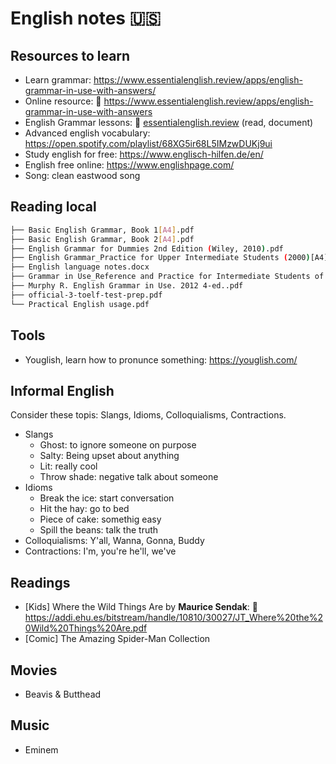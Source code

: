 # English notes :us:

## Resources to learn
- Learn grammar: https://www.essentialenglish.review/apps/english-grammar-in-use-with-answers/
- Online resource: :link: https://www.essentialenglish.review/apps/english-grammar-in-use-with-answers
- English Grammar lessons: :link: [essentialenglish.review](https://www.essentialenglish.review/apps/english-grammar-in-use-with-answers/) (read, document)
- Advanced english vocabulary: https://open.spotify.com/playlist/68XG5ir68L5IMzwDUKj9ui
- Study english for free: https://www.englisch-hilfen.de/en/
- English free online: https://www.englishpage.com/
- Song: clean eastwood song

## Reading local
```bash
├── Basic English Grammar, Book 1[A4].pdf
├── Basic English Grammar, Book 2[A4].pdf
├── English Grammar for Dummies 2nd Edition (Wiley, 2010).pdf
├── English Grammar_Practice for Upper Intermediate Students (2000)[A4].pdf
├── English language notes.docx
├── Grammar in Use_Reference and Practice for Intermediate Students of English[A4].pdf
├── Murphy R. English Grammar in Use. 2012 4-ed..pdf
├── official-3-toelf-test-prep.pdf
└── Practical English usage.pdf
```

## Tools
- Youglish, learn how to pronunce something: https://youglish.com/

## Informal English
Consider these topis: Slangs, Idioms, Colloquialisms, Contractions.
- Slangs
    - Ghost: to ignore someone on purpose
    - Salty: Being upset about anything
    - Lit: really cool
    - Throw shade: negative talk about someone
- Idioms
    - Break the ice: start conversation
    - Hit the hay: go to bed
    - Piece of cake: somethig easy
    - Spill the beans: talk the truth
- Colloquialisms: Y'all, Wanna, Gonna, Buddy
- Contractions: I'm, you're he'll, we've

## Readings
- [Kids] Where the Wild Things Are by **Maurice Sendak**: :link: https://addi.ehu.es/bitstream/handle/10810/30027/JT_Where%20the%20Wild%20Things%20Are.pdf
- [Comic] The Amazing Spider-Man Collection

## Movies
- Beavis & Butthead

## Music
- Eminem
